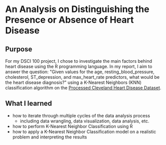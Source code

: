 # An Analysis on Distinguishing the Presence or Absence of Heart Disease

## Purpose

For my DSCI 100 project, I chose to investigate the main factors behind heart disease using the R programming language. In my report, I aim to answer the question: "Given values for the age, resting_blood_pressure, cholesterol, ST_depression, and max_heart_rate predictors, what would be the heart disease diagnosis?" using a K-Nearest Neighbors (KNN) classification algorithm on the [Processed Cleveland Heart Disease Dataset](https://archive.ics.uci.edu/ml/datasets/Heart+Disease). 

## What I learned
- how to iterate through multiple cycles of the data analysis process
  - including data wrangling, data visualization, data analysis, etc. 
- how to perform K-Nearest Neighbor Classification using R
- how to apply a K-Nearest Neighbor Classification model on a realistic problem and interpreting the results
